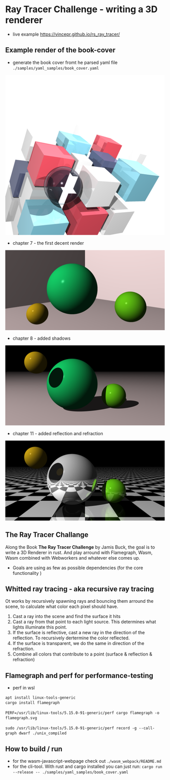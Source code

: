# Ray Tracer Challenge - writing a 3D renderer

- live example https://vincepr.github.io/rs_ray_tracer/

## Example render of the book-cover
- generate the book cover fromt he parsed yaml file `./samples/yaml_samples/book_cover.yaml` 

![book_cover_render](data/yaml_samples/appendix1_book_cover.png)

- chapter 7 - the first decent render

![book_cover_render](data/yaml_samples/chapter7.png)

- chapter 8 - added shadows

![book_cover_render](data/yaml_samples/chapter8.png)

- chapter 11 - added reflection and refraction

![book_cover_render](data/yaml_samples/chapter11.png)

## The Ray Tracer Challange
Along the Book **The Ray Tracer Challenge** by Jamis Buck, the goal is to write a 3D Renderer in rust. And play arround with Flamegraph, Wasm, Wasm combined with Webworkers and whatever else comes up.

- Goals are using as few as possible dependencies (for the core functionality )

## Whitted ray tracing - aka recursive ray tracing
Ot works by recursively spawning rays and bouncing them arround the scene, to calculate what color each pixel should have.
1. Cast a ray into the scene and find the surface it hits
2. Cast a ray from that point to each light source. This determines what lights illuminate this point.
3. If the surface is reflective, cast a new ray in the direction of the reflection. To recursively dertermine the color reflected.
4. If the surface is transparent, we do the same in direction of the refraction.
5. Combine all colors that contribute to a point (surface & reflection & refraction)

## Flamegraph and perf for performance-testing
- perf in wsl
```
apt install linux-tools-generic
cargo install flamegraph

PERF=/usr/lib/linux-tools/5.15.0-91-generic/perf cargo flamegraph -o flamegraph.svg

sudo /usr/lib/linux-tools/5.15.0-91-generic/perf record -g --call-graph dwarf ./unix_compiled
```
## How to build / run
- for the wasm-javascript-webpage check out `./wasm_webpack/README.md`
- for the cli-tool. With rust and cargo installed you can just run: `cargo run --release -- ./samples/yaml_samples/book_cover.yaml`
